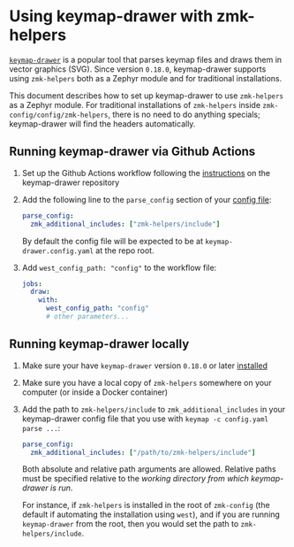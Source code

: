 # Using keymap-drawer with zmk-helpers

[`keymap-drawer`](https://github.com/caksoylar/keymap-drawer) is a popular tool that parses keymap
files and draws them in vector graphics (SVG). Since version `0.18.0`, keymap-drawer supports using
`zmk-helpers` both as a Zephyr module and for traditional installations.

This document describes how to set up keymap-drawer to use `zmk-helpers` as a Zephyr module. For
traditional installations of `zmk-helpers` inside `zmk-config/config/zmk-helpers`, there is no need
to do anything specials; keymap-drawer will find the headers automatically.

## Running keymap-drawer via Github Actions

1. Set up the Github Actions workflow following the
   [instructions](https://github.com/caksoylar/keymap-drawer#setting-up-an-automated-drawing-workflow)
   on the keymap-drawer repository

2. Add the following line to the `parse_config` section of your
   [config file](https://github.com/caksoylar/keymap-drawer#customization):

   ```yaml
   parse_config:
     zmk_additional_includes: ["zmk-helpers/include"]
   ```

   By default the config file will be expected to be at `keymap-drawer.config.yaml` at the repo root.

3. Add `west_config_path: "config"` to the workflow file:

   ```yaml
   jobs:
     draw:
       with:
         west_config_path: "config"
         # other parameters...
   ```

## Running keymap-drawer locally

1. Make sure your have `keymap-drawer` version `0.18.0` or later
   [installed](https://github.com/caksoylar/keymap-drawer#command-line-tool-installation)

2. Make sure you have a local copy of `zmk-helpers` somewhere on your computer (or inside a Docker
   container)

3. Add the path to `zmk-helpers/include` to `zmk_additional_includes` in your
   keymap-drawer config file that you use with `keymap -c config.yaml parse ...`:

   ```yaml
   parse_config:
     zmk_additional_includes: ["/path/to/zmk-helpers/include"]
   ```

   Both absolute and relative path arguments are allowed. Relative paths must be specified relative
   to the _working directory from which keymap-drawer is run_.

   For instance, if `zmk-helpers` is installed in the root of `zmk-config` (the default if
   automating the installation using `west`), and if you are running `keymap-drawer` from the root,
   then you would set the path to `zmk-helpers/include`.
